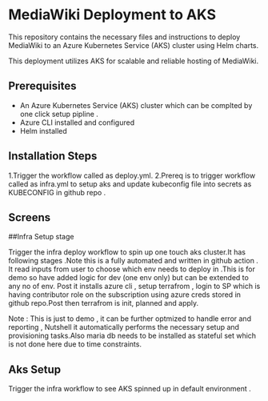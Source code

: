 # MediaWiki Deployment to AKS

This repository contains the necessary files and instructions to deploy MediaWiki to an Azure Kubernetes Service (AKS) cluster using Helm charts.

 This deployment utilizes AKS for scalable and reliable hosting of MediaWiki.

## Prerequisites

- An Azure Kubernetes Service (AKS) cluster which can be complted by one click setup pipline .
- Azure CLI installed and configured
- Helm installed

## Installation Steps

1.Trigger the workflow called as deploy.yml.
2.Prereq is to trigger workflow called as infra.yml to setup aks and update kubeconfig file into secrets as KUBECONFIG in github repo .

## Screens



##Infra Setup stage

Trigger the infra deploy workflow to spin up one touch aks cluster.It has following stages .Note this is a fully automated and written in github action .
It read inputs from user to choose which env needs to deploy in .This is for demo so have added logic for dev (one env only) but can be extended to any no of env.
Post it installs azure cli , setup terrafrom , login to SP which is having contributor role on the subscription using azure creds stored in github repo.Post then terrafrom is init, planned and apply.

Note : This is just to demo , it can be further optmized to handle error and reporting ,
Nutshell it  automatically performs the necessary setup and provisioning tasks.Also maria db needs to be installed as stateful set which is not done here due to time constraints.

## Aks Setup
Trigger the infra workflow to see AKS spinned up in default environment .
